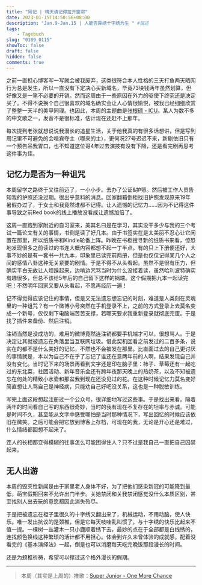 ```yaml
---
title: "周记 | 晴天请记得拉开窗帘"
date: 2023-01-15T14:50:56+08:00
description: "Jan.9-Jan.15 | 人能否靠绣十字绣为生 " #描述
tags: 
    - Tagebuch
slug: "0109_0115"
showToc: false
draft: false
hidden: false
comments: true
---
```


之前一直担心博客写一写就会被我废弃，这类很符合本人性格的三天打鱼两天晒网行为总是发生，所以一直没有下定决心买新域名，毕竟73块钱两年虽然划算，但好像又是一笔不必要的开销。然而这周由于一些原因在外力的驱使下终究还是决定买了。不得不说换个自己很喜欢的域名确实会让人心情很愉悦，被我已经细细欣赏了整整一天半的美甲同理。也因此，本周的主题曲是[张根硕 - ICU](http://music.163.com/song?id=26145674&userid=1369261027)。某人为数不多的中文歌之一，发音不是很标准，估计现在还赶不上那年。

每次提到老张就想说说我漫长的追星生活，关于他我真的有很多话想讲，但是写到周记里不可避免的会喧宾夺主（哪来的主），更何况27号迟迟不来，新剧依旧只有一个预告吊我胃口，也不知道这位哥4年过去演技有没有下降，还是看完剧再思考这件事为佳。


## 记忆力是否为一种诅咒

本周留学之路终于又往前迈了，一小小步。去办了公证&护照。然后被工作人员告知我的护照还没过期。很出乎意料的消息。回家翻箱倒柜找旧护照发现原来19年暑假办过了，于女士和我竟然谁都不记得。让人遗憾的记忆力……因为不记得这件事导致之前Red book的线上播放没看成让遗憾加倍了。

这周一直跑到家附近的自习室来，美其名曰是在学习，其实没干多少与我的三个考试一篇论文有关的事情，书倒是读了好几本。由于书签实在是太美丽不忍心让它闲置在那里，所以纸质书和Kindle轮番上阵。昨晚在书柜搜寻新的纸质书来看，惊恐地发现很多之前读过的书连大概内容都想不起一丁半点。有的只上下册便还好，大事不妙的是有一套书一共九本，印象里已读完前两册，但是也仅仅记得某几个人之间的感情八卦这种无关紧要的剧情。于是不得不从头看起。虽然不是很有压力，但确实平白无故让人烦躁起来，边啃边咒骂当时为什么没接着读，虽然哈利波特确实有趣很多，但总不该给5年后的自己留下这样的祸端。这个假期把九本一起读完吧！不然明年回家又要从头看起，不愿再经历一遍！

记不得觉得应该记住的事情，但是又无法遗忘想忘记的时刻，难道是人类刻在灵魂里的一种诅咒？有一个微博小号突然在手机登录不上，之前的方式登录上去莫名变成一个新号，仅仅剩下电脑端苦苦支撑，若哪天要求我重新登录就彻底完蛋。于是找了插件来备份、然后注销。

注销当然是没成功的，难用的微博竟然连注销都要手机端才可以，很想骂人。于是决定让其就被遗忘在角落里当互联网垃圾。借此契机回看之前发过的二百多条，说实在的都不是什么美好的记忆，不然也不会被发在那里。比直面过去的自己更讨厌的事情就是，本以为自己不在乎了忘记了谁还在意两年前的人啊，结果发现自己并没有变化。当时记下来的场景再看到文字还是印在脑子里：柿子、草莓还有一起吃过的东北菜，社团活动、新年音乐会还有跨年夜那天晚上的热奶茶，以及不知被遗忘在何处的精致小水壶和那盆我到现在还没见过的花。在这种时候记忆力莫名变好简直想让人骂自己是神经病，只能劝自己好吧没关系，这也是一种脱敏训练。

写完上面这段想起注册过一个公众号，很详细地写过这些事。于是找出来看。隔着两年的时间看自己写的东西很奇妙，当时的我有现在不复存在的坦率与赤诚。可能是时间不久，甚至能从文字中感受哪怕是当时那种情况下，写出回忆的时候应该依旧在微笑。之后可能会把它放到博客上存档，可现在的我，无论是开心还是难过，什么情绪都回想不起来了。

连人的长相都变得模糊的往事怎么可能困得住人？只不过是我自己一直把自己囚禁起来。

## 无人出游
本周的毁灭性新闻是由于家里老人身体不好，为了把他们感染新冠的可能降到最低，萌宝假期回来不允许出门半步。关她禁闭和关我禁闭感觉没什么本质区别，甚至找别人出去玩的意愿都因此消失殆尽。

于是把被遗忘在柜子里很久的十字绣又翻出来了，机械运动，不用动脑，使人快乐。唯一发出抗议的是颈椎，但是它每天吱哇乱叫惯了，与十字绣的快乐比起来不值一提。一棵树一丛灌木一只小鹿顺着绣下去，最妙的点在于全部都是白线绣的，连找颜色换线这种繁琐的活计都不用担心。体会到许久未曾体验的成就感，配着没看完的《基本演绎法》一起，倒是也可以消磨每天吃完晚饭那段漫长的时间。

还是为颈椎祈祷，希望可以撑过这个格外漫长的假期。

---

> 本周（其实是上周的）推歌：[Super Junior - One More Chance](http://music.163.com/song?id=516358602&userid=1369261027) 